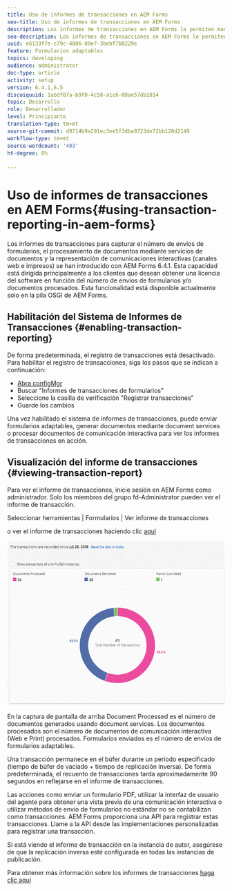 ```yaml
---
title: Uso de informes de transacciones en AEM Forms
seo-title: Uso de informes de transacciones en AEM Forms
description: Los informes de transacciones en AEM Forms le permiten mantener un recuento de todas las transacciones realizadas desde una fecha especificada en su implementación de AEM Forms.
seo-description: Los informes de transacciones en AEM Forms le permiten mantener un recuento de todas las transacciones realizadas desde una fecha especificada en su implementación de AEM Forms.
uuid: e6133f7e-c79c-4006-89e7-3bebf7b8229e
feature: Formularios adaptables
topics: developing
audience: administrator
doc-type: article
activity: setup
version: 6.4.1,6.5
discoiquuid: 1abdf07a-b9f0-4c58-a1c6-08ae57db2014
topic: Desarrollo
role: Desarrollador
level: Principiante
translation-type: tm+mt
source-git-commit: d9714b9a291ec3ee5f3dba9723de72bb120d2149
workflow-type: tm+mt
source-wordcount: '403'
ht-degree: 0%

---
```



# Uso de informes de transacciones en AEM Forms{#using-transaction-reporting-in-aem-forms}

Los informes de transacciones para capturar el número de envíos de formularios, el procesamiento de documentos mediante servicios de documentos y la representación de comunicaciones interactivas (canales web e impresos) se han introducido con AEM Forms 6.4.1. Esta capacidad está dirigida principalmente a los clientes que desean obtener una licencia del software en función del número de envíos de formularios y/o documentos procesados. Esta funcionalidad está disponible actualmente solo en la pila OSGI de AEM Forms.

## Habilitación del Sistema de Informes de Transacciones {#enabling-transaction-reporting}

De forma predeterminada, el registro de transacciones está desactivado. Para habilitar el registro de transacciones, siga los pasos que se indican a continuación:

* [Abra configMgr](http://localhost:4502/system/console/configMgr)
* Buscar &quot;Informes de transacciones de formularios&quot;
* Seleccione la casilla de verificación &quot;Registrar transacciones&quot;
* Guarde los cambios

Una vez habilitado el sistema de informes de transacciones, puede enviar formularios adaptables, generar documentos mediante document services o procesar documentos de comunicación interactiva para ver los informes de transacciones en acción.

## Visualización del informe de transacciones {#viewing-transaction-report}

Para ver el informe de transacciones, inicie sesión en AEM Forms como administrador. Solo los miembros del grupo fd-Administrator pueden ver el informe de transacción.

Seleccionar herramientas | Formularios | Ver informe de transacciones

o ver el informe de transacciones haciendo clic [aquí](http://localhost:4502/mnt/overlay/fd/transaction/gui/content/report.html)

![Informes de transacciones](assets/transactionreporting.gif)

En la captura de pantalla de arriba Document Processed es el número de documentos generados usando document services. Los documentos procesados son el número de documentos de comunicación interactiva (Web e Print) procesados. Formularios enviados es el número de envíos de formularios adaptables.

Una transacción permanece en el búfer durante un período especificado (tiempo de búfer de vaciado + tiempo de replicación inversa). De forma predeterminada, el recuento de transacciones tarda aproximadamente 90 segundos en reflejarse en el informe de transacciones.

Las acciones como enviar un formulario PDF, utilizar la interfaz de usuario del agente para obtener una vista previa de una comunicación interactiva o utilizar métodos de envío de formularios no estándar no se contabilizan como transacciones. AEM Forms proporciona una API para registrar estas transacciones. Llame a la API desde las implementaciones personalizadas para registrar una transacción.

Si está viendo el informe de transacción en la instancia de autor, asegúrese de que la replicación inversa esté configurada en todas las instancias de publicación.

Para obtener más información sobre los informes de transacciones [haga clic aquí](https://helpx.adobe.com/experience-manager/6-4/forms/using/transaction-reports-overview.html)

